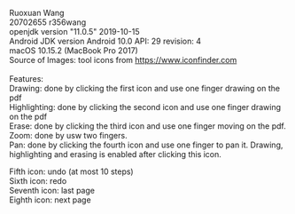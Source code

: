 Ruoxuan Wang\
  20702655 r356wang\
  openjdk version "11.0.5" 2019-10-15\
  Android JDK version Android 10.0 API: 29 revision: 4\
  macOS 10.15.2 (MacBook Pro 2017) \
  Source of Images: tool icons from https://www.iconfinder.com \
  \
  Features:\
  Drawing: done by clicking the first icon and use one finger drawing on the pdf\
  Highlighting: done by clicking the second icon and use one finger drawing on the pdf\
  Erase: done by clicking the third icon and use one finger moving on the pdf.\
  Zoom: done by usw two fingers.\
  Pan: done by clicking the fourth icon and use one finger to pan it. Drawing, highlighting and erasing is enabled after clicking this icon.
  
  Fifth icon: undo (at most 10 steps)\
  Sixth icon: redo\
  Seventh icon: last page\
  Eighth icon: next page
